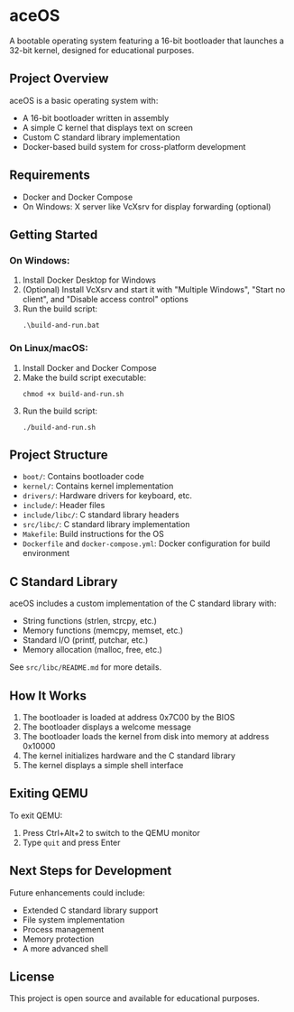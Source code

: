 # aceOS

A bootable operating system featuring a 16-bit bootloader that launches a 32-bit kernel, designed for educational purposes.

## Project Overview

aceOS is a basic operating system with:
- A 16-bit bootloader written in assembly
- A simple C kernel that displays text on screen
- Custom C standard library implementation
- Docker-based build system for cross-platform development

## Requirements

- Docker and Docker Compose
- On Windows: X server like VcXsrv for display forwarding (optional)

## Getting Started

### On Windows:

1. Install Docker Desktop for Windows
2. (Optional) Install VcXsrv and start it with "Multiple Windows", "Start no client", and "Disable access control" options
3. Run the build script:
   ```
   .\build-and-run.bat
   ```

### On Linux/macOS:

1. Install Docker and Docker Compose
2. Make the build script executable:
   ```
   chmod +x build-and-run.sh
   ```
3. Run the build script:
   ```
   ./build-and-run.sh
   ```

## Project Structure

- `boot/`: Contains bootloader code
- `kernel/`: Contains kernel implementation
- `drivers/`: Hardware drivers for keyboard, etc.
- `include/`: Header files
- `include/libc/`: C standard library headers
- `src/libc/`: C standard library implementation
- `Makefile`: Build instructions for the OS
- `Dockerfile` and `docker-compose.yml`: Docker configuration for build environment

## C Standard Library

aceOS includes a custom implementation of the C standard library with:
- String functions (strlen, strcpy, etc.)
- Memory functions (memcpy, memset, etc.)
- Standard I/O (printf, putchar, etc.)
- Memory allocation (malloc, free, etc.)

See `src/libc/README.md` for more details.

## How It Works

1. The bootloader is loaded at address 0x7C00 by the BIOS
2. The bootloader displays a welcome message
3. The bootloader loads the kernel from disk into memory at address 0x10000
4. The kernel initializes hardware and the C standard library
5. The kernel displays a simple shell interface

## Exiting QEMU

To exit QEMU:
1. Press Ctrl+Alt+2 to switch to the QEMU monitor
2. Type `quit` and press Enter

## Next Steps for Development

Future enhancements could include:
- Extended C standard library support
- File system implementation
- Process management
- Memory protection
- A more advanced shell

## License

This project is open source and available for educational purposes. 